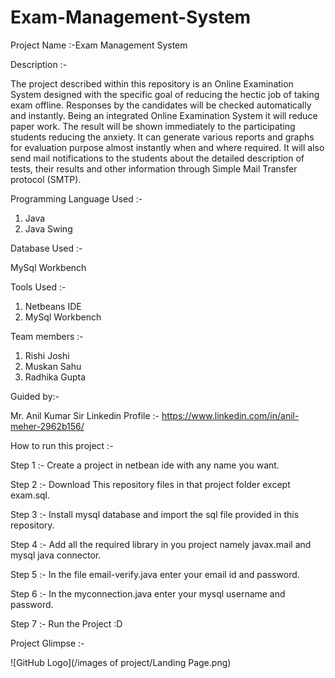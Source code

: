 # Exam-Management-System
Project Name :-Exam Management System

Description :-

The project described within this repository is an Online Examination System designed with the specific goal of reducing the hectic job of taking exam offline. 
Responses by the candidates will be checked automatically and instantly. 
Being an integrated Online Examination System it will reduce paper work. 
The result will be shown immediately to the participating students reducing the anxiety. 
It can generate various reports and graphs for evaluation purpose almost instantly when and where required. 
It will also send mail notifications to the students about the detailed description of tests, their results and other information through Simple Mail Transfer protocol (SMTP).

Programming Language Used :-

1) Java
2) Java Swing

Database Used :-

MySql Workbench

Tools Used :-

1) Netbeans IDE
2) MySql Workbench

Team members :- 

1) Rishi Joshi
2) Muskan Sahu
3) Radhika Gupta

Guided by:- 

Mr. Anil Kumar Sir
Linkedin Profile :- https://www.linkedin.com/in/anil-meher-2962b156/

How to run this project :-

Step 1 :- Create a project in netbean ide with any name you want.

Step 2 :- Download This repository files in that project folder except exam.sql.

Step 3 :- Install mysql database and import the sql file provided in this repository.

Step 4 :- Add all the required library in you project namely javax.mail and mysql java connector.

Step 5 :- In the file email-verify.java enter your email id and password.

Step 6 :- In the myconnection.java enter your mysql username and password.

Step 7 :- Run the Project :D

Project Glimpse :-

![GitHub Logo](/images of project/Landing Page.png)
